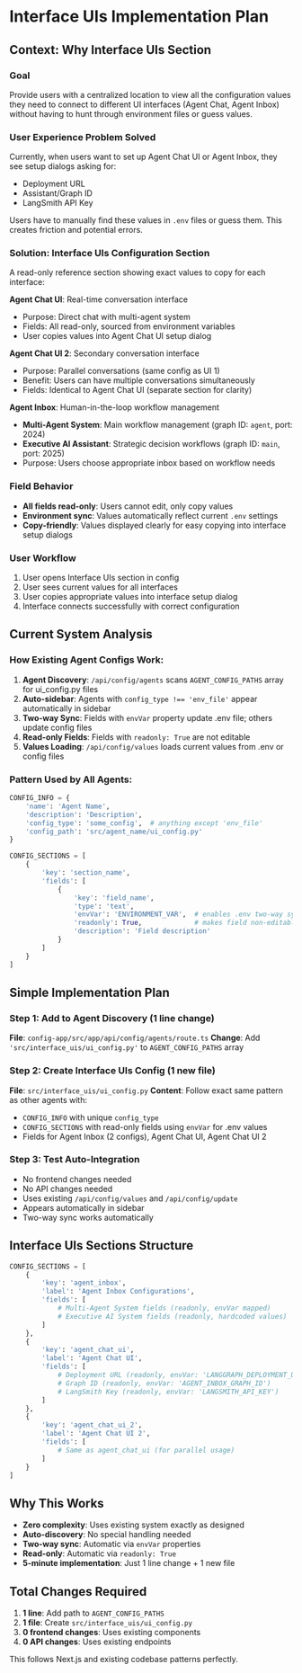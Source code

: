 # Interface UIs Implementation Plan

## Context: Why Interface UIs Section

### Goal
Provide users with a centralized location to view all the configuration values they need to connect to different UI interfaces (Agent Chat, Agent Inbox) without having to hunt through environment files or guess values.

### User Experience Problem Solved
Currently, when users want to set up Agent Chat UI or Agent Inbox, they see setup dialogs asking for:
- Deployment URL
- Assistant/Graph ID
- LangSmith API Key

Users have to manually find these values in `.env` files or guess them. This creates friction and potential errors.

### Solution: Interface UIs Configuration Section
A read-only reference section showing exact values to copy for each interface:

**Agent Chat UI**: Real-time conversation interface
- Purpose: Direct chat with multi-agent system
- Fields: All read-only, sourced from environment variables
- User copies values into Agent Chat UI setup dialog

**Agent Chat UI 2**: Secondary conversation interface
- Purpose: Parallel conversations (same config as UI 1)
- Benefit: Users can have multiple conversations simultaneously
- Fields: Identical to Agent Chat UI (separate section for clarity)

**Agent Inbox**: Human-in-the-loop workflow management
- **Multi-Agent System**: Main workflow management (graph ID: `agent`, port: 2024)
- **Executive AI Assistant**: Strategic decision workflows (graph ID: `main`, port: 2025)
- Purpose: Users choose appropriate inbox based on workflow needs

### Field Behavior
- **All fields read-only**: Users cannot edit, only copy values
- **Environment sync**: Values automatically reflect current `.env` settings
- **Copy-friendly**: Values displayed clearly for easy copying into interface setup dialogs

### User Workflow
1. User opens Interface UIs section in config
2. User sees current values for all interfaces
3. User copies appropriate values into interface setup dialog
4. Interface connects successfully with correct configuration

## Current System Analysis

### How Existing Agent Configs Work:
1. **Agent Discovery**: `/api/config/agents` scans `AGENT_CONFIG_PATHS` array for ui_config.py files
2. **Auto-sidebar**: Agents with `config_type !== 'env_file'` appear automatically in sidebar
3. **Two-way Sync**: Fields with `envVar` property update .env file; others update config files
4. **Read-only Fields**: Fields with `readonly: True` are not editable
5. **Values Loading**: `/api/config/values` loads current values from .env or config files

### Pattern Used by All Agents:
```python
CONFIG_INFO = {
    'name': 'Agent Name',
    'description': 'Description',
    'config_type': 'some_config',  # anything except 'env_file'
    'config_path': 'src/agent_name/ui_config.py'
}

CONFIG_SECTIONS = [
    {
        'key': 'section_name',
        'fields': [
            {
                'key': 'field_name',
                'type': 'text',
                'envVar': 'ENVIRONMENT_VAR',  # enables .env two-way sync
                'readonly': True,             # makes field non-editable
                'description': 'Field description'
            }
        ]
    }
]
```

## Simple Implementation Plan

### Step 1: Add to Agent Discovery (1 line change)
**File**: `config-app/src/app/api/config/agents/route.ts`
**Change**: Add `'src/interface_uis/ui_config.py'` to `AGENT_CONFIG_PATHS` array

### Step 2: Create Interface UIs Config (1 new file)
**File**: `src/interface_uis/ui_config.py`
**Content**: Follow exact same pattern as other agents with:
- `CONFIG_INFO` with unique `config_type`
- `CONFIG_SECTIONS` with read-only fields using `envVar` for .env values
- Fields for Agent Inbox (2 configs), Agent Chat UI, Agent Chat UI 2

### Step 3: Test Auto-Integration
- No frontend changes needed
- No API changes needed
- Uses existing `/api/config/values` and `/api/config/update`
- Appears automatically in sidebar
- Two-way sync works automatically

## Interface UIs Sections Structure

```python
CONFIG_SECTIONS = [
    {
        'key': 'agent_inbox',
        'label': 'Agent Inbox Configurations',
        'fields': [
            # Multi-Agent System fields (readonly, envVar mapped)
            # Executive AI System fields (readonly, hardcoded values)
        ]
    },
    {
        'key': 'agent_chat_ui',
        'label': 'Agent Chat UI',
        'fields': [
            # Deployment URL (readonly, envVar: 'LANGGRAPH_DEPLOYMENT_URL')
            # Graph ID (readonly, envVar: 'AGENT_INBOX_GRAPH_ID')
            # LangSmith Key (readonly, envVar: 'LANGSMITH_API_KEY')
        ]
    },
    {
        'key': 'agent_chat_ui_2',
        'label': 'Agent Chat UI 2',
        'fields': [
            # Same as agent_chat_ui (for parallel usage)
        ]
    }
]
```

## Why This Works
- **Zero complexity**: Uses existing system exactly as designed
- **Auto-discovery**: No special handling needed
- **Two-way sync**: Automatic via `envVar` properties
- **Read-only**: Automatic via `readonly: True`
- **5-minute implementation**: Just 1 line change + 1 new file

## Total Changes Required
1. **1 line**: Add path to `AGENT_CONFIG_PATHS`
2. **1 file**: Create `src/interface_uis/ui_config.py`
3. **0 frontend changes**: Uses existing components
4. **0 API changes**: Uses existing endpoints

This follows Next.js and existing codebase patterns perfectly.